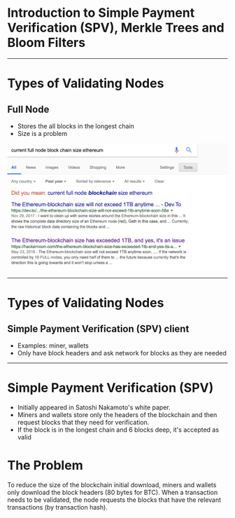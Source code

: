 # Introduction to Simple Payment Verification (SPV), Merkle Trees and Bloom Filters

---
# Types of Validating Nodes
## Full Node
  * Stores the all blocks in the longest chain  
  * Size is a problem 

  ![](sources/eth-blockchain-size.png "Well that escalated quickly")

---

# Types of Validating Nodes
## Simple Payment Verification (SPV) client
* Examples: miner, wallets
* Only have block headers and ask network for blocks as they are needed

---

# Simple Payment Verification (SPV)
* Initially appeared in Satoshi Nakamoto's white paper.
* Miners and wallets store only the headers of the blockchain and then request blocks that they need for verification.
* If the block is in the longest chain and 6 blocks deep, it's accepted as valid 

# The Problem

To reduce the size of the blockchain initial download, miners and wallets only download the block headers (80 bytes for BTC). When a transaction needs to be validated, the node requests the blocks that have the relevant transactions (by transaction hash). 